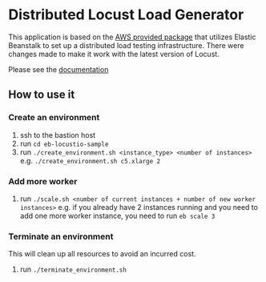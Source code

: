 # Distributed Locust Load Generator
This application is based on the [AWS provided package](https://www.github.com/awslabs/eb-locustio-sample) that utilizes Elastic Beanstalk to set up a distributed load testing infrastructure. There were changes made to make it work with the latest version of Locust. 

Please see the [documentation](https://docs.google.com/document/d/1b24em-IKi-mnuGxZAp-3-r_P6M_uHIYU-Tobj5_77GM/edit?usp=sharing)
## How to use it
### Create an environment
1. ssh to the bastion host
2. run ```cd eb-locustio-sample```
3. run ```./create_environment.sh <instance_type> <number of instances>``` e.g. ```./create_environment.sh c5.xlarge 2```

### Add more worker
1. run ```./scale.sh <number of current instances + number of new worker instances>``` e.g. if you already have 2 instances running and you need to add one more worker instance, you need to run ```eb scale 3```

### Terminate an environment
This will clean up all resources to avoid an incurred cost.
1. run ```./terminate_environment.sh```
